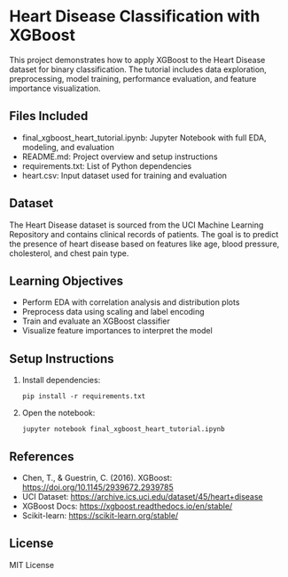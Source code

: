 # Heart Disease Classification with XGBoost

This project demonstrates how to apply XGBoost to the Heart Disease dataset for binary classification. The tutorial includes data exploration, preprocessing, model training, performance evaluation, and feature importance visualization.

## Files Included

- final_xgboost_heart_tutorial.ipynb: Jupyter Notebook with full EDA, modeling, and evaluation
- README.md: Project overview and setup instructions
- requirements.txt: List of Python dependencies
- heart.csv: Input dataset used for training and evaluation

## Dataset

The Heart Disease dataset is sourced from the UCI Machine Learning Repository and contains clinical records of patients. The goal is to predict the presence of heart disease based on features like age, blood pressure, cholesterol, and chest pain type.

## Learning Objectives

- Perform EDA with correlation analysis and distribution plots
- Preprocess data using scaling and label encoding
- Train and evaluate an XGBoost classifier
- Visualize feature importances to interpret the model

## Setup Instructions

1. Install dependencies:
   ```
   pip install -r requirements.txt
   ```

2. Open the notebook:
   ```
   jupyter notebook final_xgboost_heart_tutorial.ipynb
   ```

## References

- Chen, T., & Guestrin, C. (2016). XGBoost: https://doi.org/10.1145/2939672.2939785
- UCI Dataset: https://archive.ics.uci.edu/dataset/45/heart+disease
- XGBoost Docs: https://xgboost.readthedocs.io/en/stable/
- Scikit-learn: https://scikit-learn.org/stable/

## License

MIT License
